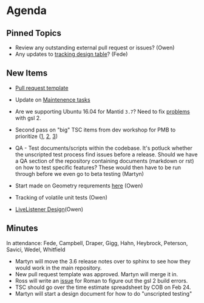 Agenda
======

Pinned Topics
-------------
* Review any outstanding external pull request or issues? (Owen)
* Any updates to [tracking design table](https://github.com/mantidproject/documents/blob/master/Project-Management/TechnicalSteeringCommittee/reports/TSC-TrackingDesignProposals.md)? (Fede)

New Items
---------
* [Pull request template](https://github.com/mantidproject/mantid/pull/15406)
* Update on [Maintenence tasks](/Project-Management/TechnicalSteeringCommittee/reports/MaintenanceTasks.md)
* Are we supporting Ubuntu 16.04 for Mantid `3.7`? Need to fix [problems](http://builds.mantidproject.org/job/master_clean-ubuntu-16.04) with gsl 2.
* Second pass on "big" TSC items from dev workshop for PMB to prioritize ([1](/Project-Management/TechnicalSteeringCommittee/reports/DevMeetingItems-2016.md), [2](https://github.com/mantidproject/documents/blob/master/Project-Management/SSC%20%26%20Strategy%20Collated%20requirements.xlsx), [3](https://github.com/mantidproject/documents/blob/master/Project-Management/SSC%20%26%20Strategy%20Task%20list.xlsx))
* QA - Test documents/scripts within the codebase. It's potluck whether the unscripted test process find issues before a release. Should we have a QA section of the repository containing documents (markdown or rst) on how to test specific features? These would then have to be run through before we even go to beta testing (Martyn)

* Start made on Geometry requrements [here](/Design/Instrument-2.0/requirements-v2.md) (Owen)
* Tracking of volatile unit tests (Owen)
* [LiveListener Design](https://github.com/mantidproject/documents/pull/7)(Owen)

Minutes
-------
In attendance: Fede, Campbell, Draper, Gigg, Hahn, Heybrock, Peterson, Savici, Wedel, Whitfield

* Martyn will move the 3.6 release notes over to sphinx to see how they would work in the main repository.
* New pull request template was approved. Martyn will merge it in.
* Ross will write an [issue](https://github.com/mantidproject/mantid/issues/15421) for Roman to figure out the gsl 2 build errors. 
* TSC should go over the time estimate spreadsheet by COB on Feb 24.
* Martyn will start a design document for how to do "unscripted testing"
